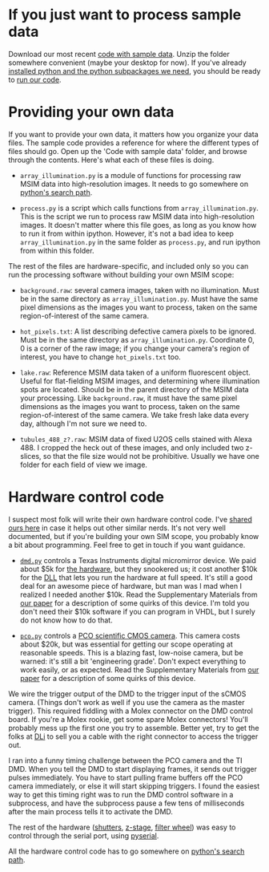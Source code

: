 # If you just want to process sample data #

Download our most recent [code with sample data](http://code.google.com/p/msim/downloads/list). Unzip the folder somewhere convenient (maybe your desktop for now). If you've already [installed python and the python subpackages we need](http://code.google.com/p/msim/wiki/Installing_Python), you should be ready to [run our code](http://code.google.com/p/msim/wiki/Processing_our_sample_data).

# Providing your own data #

If you want to provide your own data, it matters how you organize your data files. The sample code provides a reference for where the different types of files should go. Open up the 'Code with sample data' folder, and browse through the contents. Here's what each of these files is doing.

  * `array_illumination.py` is a module of functions for processing raw MSIM data into high-resolution images. It needs to go somewhere on [python's search path](http://docs.python.org/tutorial/modules.html#the-module-search-path).

  * `process.py` is a script which calls functions from `array_illumination.py`. This is the script we run to process raw MSIM data into high-resolution images. It doesn't matter where this file goes, as long as you know how to run it from within ipython. However, it's not a bad idea to keep `array_illumination.py` in the same folder as `process.py`, and run ipython from within this folder.

The rest of the files are hardware-specific, and included only so you can run the processing software without building your own MSIM scope:

  * `background.raw`: several camera images, taken with no illumination. Must be in the same directory as `array_illumination.py`. Must have the same pixel dimensions as the images you want to process, taken on the same region-of-interest of the same camera.

  * `hot_pixels.txt`: A list describing defective camera pixels to be ignored. Must be in the same directory as `array_illumination.py`. Coordinate 0, 0 is a corner of the raw image; if you change your camera's region of interest, you have to change `hot_pixels.txt` too.

  * `lake.raw`: Reference MSIM data taken of a uniform fluorescent object. Useful for flat-fielding MSIM images, and determining where illumination spots are located. Should be in the parent directory of the MSIM data your processing. Like `background.raw`, it must have the same pixel dimensions as the images you want to process, taken on the same region-of-interest of the same camera. We take fresh lake data every day, although I'm not sure we need to.

  * `tubules_488_z?.raw`: MSIM data of fixed U2OS cells stained with Alexa 488. I cropped the heck out of these images, and only included two z-slices, so that the file size would not be prohibitive. Usually we have one folder for each field of view we image.

# Hardware control code #
I suspect most folk will write their own hardware control code. I've [shared ours here](http://code.google.com/p/msim/source/browse/#hg%2Fhardware_control) in case it helps out other similar nerds. It's not very well documented, but if you're building your own SIM scope, you probably know a bit about programming. Feel free to get in touch if you want guidance.

  * [`dmd.py`](http://code.google.com/p/msim/source/browse/hardware_control/dmd.py) controls a Texas Instruments digital micromirror device. We paid about $5k for [the hardware](http://www.ti.com/tool/dlpd4x00kit), but they snookered us; it cost another $10k for the [DLL](http://www.dlinnovations.com/products/alp4-HS.html?loco=d4100&name=D4100) that lets you run the hardware at full speed. It's still a good deal for an awesome piece of hardware, but man was I mad when I realized I needed another $10k. Read the Supplementary Materials from [our paper](http://dx.doi.org/10.1038/nmeth.2025) for a description of some quirks of this device. I'm told you don't need their $10k software if you can program in VHDL, but I surely do not know how to do that.

  * [`pco.py`](http://code.google.com/p/msim/source/browse/hardware_control/pco.py) controls a [PCO scientific CMOS camera](http://www.pco.de/categories/scmos-cameras/pcoedge/). This camera costs about $20k, but was essential for getting our scope operating at reasonable speeds. This is a blazing fast, low-noise camera, but be warned: it's still a bit 'engineering grade'. Don't expect everything to work easily, or as expected. Read the Supplementary Materials from [our paper](http://dx.doi.org/10.1038/nmeth.2025) for a description of some quirks of this device.

We wire the trigger output of the DMD to the trigger input of the sCMOS camera. (Things don't work as well if you use the camera as the master trigger). This required fiddling with a Molex connector on the DMD control board. If you're a Molex rookie, get some spare Molex connectors! You'll probably mess up the first one you try to assemble. Better yet, try to get the folks at [DLi](http://www.dlinnovations.com/) to sell you a cable with the right connector to access the trigger out.

I ran into a funny timing challenge between the PCO camera and the TI DMD. When you tell the DMD to start displaying frames, it sends out trigger pulses immediately. You have to start pulling frame buffers off the PCO camera immediately, or else it will start skipping triggers. I found the easiest way to get this timing right was to run the DMD control software in a subprocess, and have the subprocess pause a few tens of milliseconds after the main process tells it to activate the DMD.

The rest of the hardware ([shutters](http://code.google.com/p/msim/source/browse/hardware_control/shutters.py), [z-stage](http://code.google.com/p/msim/source/browse/hardware_control/stage.py), [filter wheel](http://code.google.com/p/msim/source/browse/hardware_control/wheel.py)) was easy to control through the serial port, using [pyserial](http://pyserial.sourceforge.net/).

All the hardware control code has to go somewhere on [python's search path](http://docs.python.org/tutorial/modules.html#the-module-search-path).